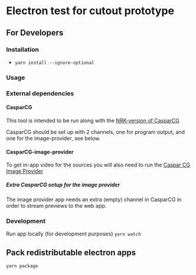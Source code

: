 # Electron test for cutout prototype

## For Developers

### Installation

- `yarn install --ignore-optional`

### Usage

### External dependencies

#### CasparCG

This tool is intended to be run along with the [NRK-version of CasparCG](https://github.com/nrkno/tv-automation-casparcg-server/releases)

CasparCG should be set up with 2 channels, one for program output, and one for the image-provider, see below.

#### CasparCG-image-provider

To get in-app video for the sources you will also need to run the [Caspar CG Image Provider](https://github.com/SuperFlyTV/casparCG-image-provider)

##### Extra CasparCG setup for the image provider

The image provider app needs an extra (empty) channel in CasparCG in order to stream previews to the web app.

### Development

Run app locally (for development purposes)
`yarn watch`

## Pack redistributable electron apps

`yarn package`
